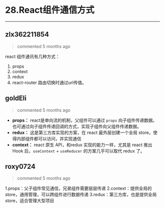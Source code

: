 
 # 28.React组件通信方式 
  
 ***
## zlx362211854 
 > commented 5 months ago 

react 组件通讯有几种方式：

1. props
2. context
3. redux
4. react-router 路由切换时通过url传值。
## goldEli 
 > commented 5 months ago 

* **props：** react是单向流的机制，父组件可以通过 `props` 向子组件传递数据。也可通过向子组件传递回调的方式，实现子组件向父组件传递数据。
* **redux：** 这是第三方库实现的方案，在 react 最外层创建一个全局 store，使得内部组件都可以访问，并实现通信
* **context：** react 原生 API，和redux 实现的能力一样，尤其是 react 推出 Hook 后，`useContext` + `useReducer` 的方案几乎可以取代 redux 了。
## roxy0724 
 > commented 5 months ago 

1.props：父子组件常见通信，兄弟组件需要层层传递
2.context：提供全局的store，通用管理，可以跨组件进行数据传递
3.redux：第三方库，也是提供全局store，适合管理大型项目